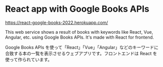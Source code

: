 # React app with Google Books APIs

https://react-google-books-2022.herokuapp.com/

This web service shows a result of books with keywords like React, Vue, Angular, etc. using Google Books APIs. It's made with React for frontend.

Google Books APIs を使って「React」「Vue」「Angular」などのキーワードに合致する本の一覧を表示させるウェブアプリです。フロントエンドは React を使って作られています。